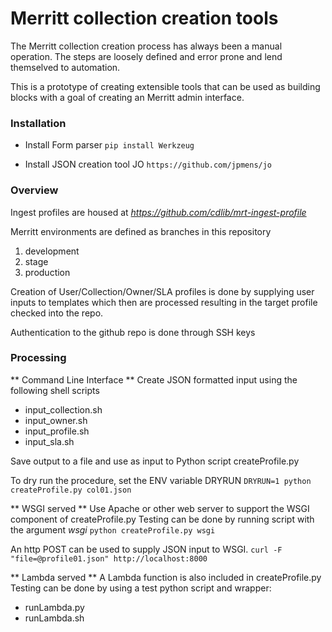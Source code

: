 # Merritt collection creation tools

The Merritt collection creation process has always been a manual operation.
The steps are loosely defined and error prone and lend themselved to automation.

This is a prototype of creating extensible tools that can be used as building
blocks with a goal of creating an Merritt admin interface.

### Installation
- Install Form parser
	`pip install Werkzeug` 

- Install JSON creation tool JO
	`https://github.com/jpmens/jo`

### Overview
Ingest profiles are housed at *https://github.com/cdlib/mrt-ingest-profile*

Merritt environments are defined as branches in this repository 
1. development
2. stage
3. production

Creation of User/Collection/Owner/SLA profiles is done by supplying user inputs to
templates which then are processed resulting in the target profile checked into the repo.

Authentication to the github repo is done through SSH keys
### Processing

** Command Line Interface **
Create JSON formatted input using the following shell scripts
- input_collection.sh
- input_owner.sh
- input_profile.sh
- input_sla.sh

Save output to a file and use as input to Python script createProfile.py

To dry run the procedure, set the ENV variable DRYRUN
	`DRYRUN=1 python createProfile.py col01.json`

** WSGI served **
Use Apache or other web server to support the WSGI component of createProfile.py
Testing can be done by running script with the argument *wsgi*
	`python createProfile.py wsgi`

An http POST can be used to supply JSON input to WSGI. 
	`curl -F "file=@profile01.json" http://localhost:8000`

** Lambda served **
A Lambda function is also included in createProfile.py
Testing can be done by using a test python script and wrapper:
- runLambda.py
- runLambda.sh
